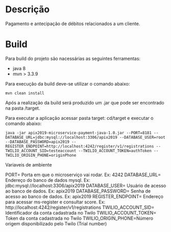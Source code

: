 # Descrição
Pagamento e antecipação de débitos relacionados
a um cliente.

# Build
Para build do projeto são nacessárias as seguintes ferramentas:

* java 8
* mvn > 3.3.9

Para execução da build deve-se utilizar o comando abaixo:

```
mvn clean install
```

Após a realização da build será produzido um .jar que pode ser encontrado na pasta /target.

Para executar a aplicação acessar pasta target: cd/target e executar o comando abaixo:

```
java -jar apix2019-microservice-payment-java-1.0.jar --PORT=8181 --DATABASE_URL=jdbc:mysql://localhost:3306/apix2019 --DATABASE_USER=root --DATABASE_PASSWORD=apix2019 --REGISTER_ENDPOINT=http://localhost:4242/register/v1/registrations --TWILIO_ACCOUNT_SID=testeaccount --TWILIO_ACCOUNT_TOKEN=authToken --TWILIO_ORIGIN_PHONE=originPhone
```

Variaveis de ambiente

PORT= Porta em que o microserviço vai rodar. Ex: 4242
DATABASE_URL= Endereço do banco de dados mysql. Ex: jdbc:mysql://localhost:3306/apix2019
DATABASE_USER= Usuário de acesso ao banco de dados. Ex: apix2019
DATABASE_PASSWORD= Senha de acesso ao banco de dados. Ex: apix2019
REGISTER_ENDPOINT= Endereço para acessar ms-register e consultar score. Ex: http://localhost:4242/register/v1/registrations
TWILIO_ACCOUNT_SID= Identificador da conta cadastrada no Twilo
TWILIO_ACCOUNT_TOKEN= Token da conta cadastrada no Twilo
TWILIO_ORIGIN_PHONE=Número origem disponibilizado pelo Twilo (Trial number)

